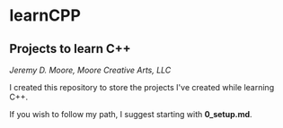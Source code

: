# learnCPP
## Projects to learn C++

*Jeremy D. Moore, Moore Creative Arts, LLC*

I created this repository to store the projects I've created while learning C++.

If you wish to follow my path, I suggest starting with **0_setup.md**.
